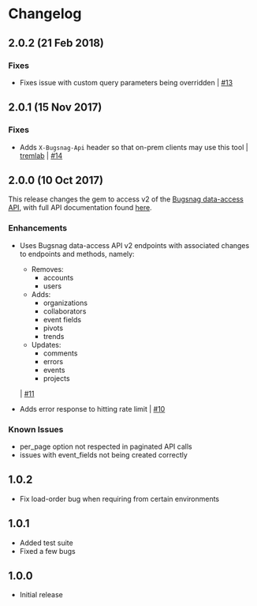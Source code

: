 Changelog
=========

## 2.0.2 (21 Feb 2018)

### Fixes

* Fixes issue with custom query parameters being overridden
    | [#13](https://github.com/bugsnag/bugsnag-api-ruby/pull/13)

## 2.0.1 (15 Nov 2017)

### Fixes

* Adds `X-Bugsnag-Api` header so that on-prem clients may use this tool
    | [tremlab](https://github.com/tremlab)
    | [#14](https://github.com/bugsnag/bugsnag-api-ruby/pull/14)

## 2.0.0 (10 Oct 2017)

This release changes the gem to access v2 of the [Bugsnag data-access API](https://docs.bugsnag.com/api/data-access/), with full API documentation found [here](http://docs.bugsnagapiv2.apiary.io/).

### Enhancements

* Uses Bugsnag data-access API v2 endpoints with associated changes to endpoints and methods, namely:
    - Removes:
        * accounts
        * users
    - Adds:
        * organizations
        * collaborators
        * event fields
        * pivots
        * trends
    - Updates:
        * comments
        * errors
        * events
        * projects

  | [#11](https://github.com/bugsnag/bugsnag-api-ruby/pull/11)

* Adds error response to hitting rate limit
  | [#10](https://github.com/bugsnag/bugsnag-api-ruby/pull/10)

### Known Issues

* per_page option not respected in paginated API calls
* issues with event_fields not being created correctly

1.0.2
-----
-   Fix load-order bug when requiring from certain environments

1.0.1
-----
-   Added test suite
-   Fixed a few bugs

1.0.0
-----
-   Initial release
